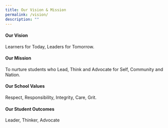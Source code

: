 ```yaml
---
title: Our Vision & Mission
permalink: /vision/
description: ""
---
```

#### **Our Vision**

Learners for Today, Leaders for Tomorrow.

#### **Our Mission**

To nurture students who Lead, Think and Advocate for Self, Community and Nation.

#### **Our School Values**

Respect, Responsibility, Integrity, Care, Grit.

#### **Our Student Outcomes**

Leader, Thinker, Advocate